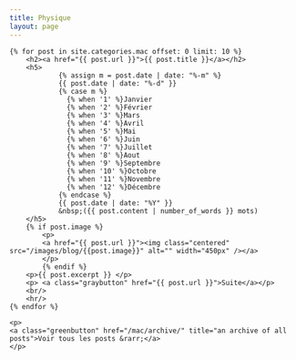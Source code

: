 ```yaml
---
title: Physique
layout: page
---
```


<div id="posts">

    {% for post in site.categories.mac offset: 0 limit: 10 %}
    	<h2><a href="{{ post.url }}">{{ post.title }}</a></h2>
        <h5>
                {% assign m = post.date | date: "%-m" %}
                {{ post.date | date: "%-d" }}
                {% case m %}
                  {% when '1' %}Janvier
                  {% when '2' %}Février
                  {% when '3' %}Mars
                  {% when '4' %}Avril
                  {% when '5' %}Mai
                  {% when '6' %}Juin
                  {% when '7' %}Juillet
                  {% when '8' %}Aout
                  {% when '9' %}Septembre
                  {% when '10' %}Octobre
                  {% when '11' %}Novembre
                  {% when '12' %}Décembre
                {% endcase %}
                {{ post.date | date: "%Y" }}
                &nbsp;({{ post.content | number_of_words }} mots)
        </h5>
	    {% if post.image %}
		    <p>
			<a href="{{ post.url }}"><img class="centered" src="/images/blog/{{post.image}}" alt="" width="450px" /></a>
		    </p>
		    {% endif %}
		<p>{{ post.excerpt }} </p>
        <p>	<a class="graybutton" href="{{ post.url }}">Suite</a></p>
        <br/>
        <hr/>
    {% endfor %}

	<p>
	<a class="greenbutton" href="/mac/archive/" title="an archive of all posts">Voir tous les posts &rarr;</a>
	</p>
	
</div>

